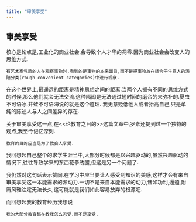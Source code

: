 ```yaml
---
title: "审美享受"
---
```

## 审美享受

核心是论点是,工业化的商业社会,会导致个人才华的凋零.因为商业社会会改变人的思维方式.
```
有艺术家气质的人在观察事物时,看到的是事物的本来面目,而不是把事物放在适合于生意人的浅陋分类(rough convenient categories)中进行观察.
```


在这个世界上,最遥远的距离是精神思想之间的距离.当两个人拥有不同的思维方式的时候,那么他们就会无法交流.这种隔阂是无法通过短时间的磨合的来弥补的.夏虫不可语冰,井蛙不可语海说的就是这个道理. 我无意贬低他人或者抬高自己,只是单纯的陈述人与人之间差异的存在.

关于审美享受这一点,在<<论教育之目的>>这篇文章中,罗素还提到过一个独特的观点,我至今记忆深刻.

```
教育的目的应当是为了教会人享受.
```

我回想起自己整个的求学生涯当中,大部分时候都是以兴趣驱动的,虽然兴趣驱动的情况下,往往导致学来的东西花拳绣腿,但这是另一个问题了.

我仍然对这句话表示赞同.在学习中应当要让人感受到知识的美感,这样才会有来自审美享受这一本能需求的源动力.一切不是来自本能需求的动力,诸如功利,逼迫,附庸风雅注定无法长久,这可能就是我们如此容易放弃的根源吧.


而回想起我的教育经历我想说
```
我的大部分教育都在教我怎么忍受.而不是享受.
```